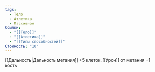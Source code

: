 ```yaml
---
tags:
  - Тело
  - Атлетика
  - Пассивная
Ссылки:
  - "[[Тело]]"
  - "[[Атлетика]]"
  - "[[Типы способностей]]"
Стоимость: "10"
---
```

[[Дальность|Дальность метания]] +5 клеток. [[Урон]] от метания +1 кость